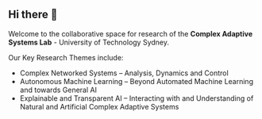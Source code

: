 ## Hi there 👋

Welcome to the collaborative space for research of the **Complex Adaptive Systems Lab** - University of Technology Sydney. 

Our Key Research Themes include:

- Complex Networked Systems – Analysis, Dynamics and Control
- Autonomous Machine Learning – Beyond Automated Machine Learning and towards General AI
- Explainable and Transparent AI – Interacting with and Understanding of Natural and Artificial Complex Adaptive Systems
